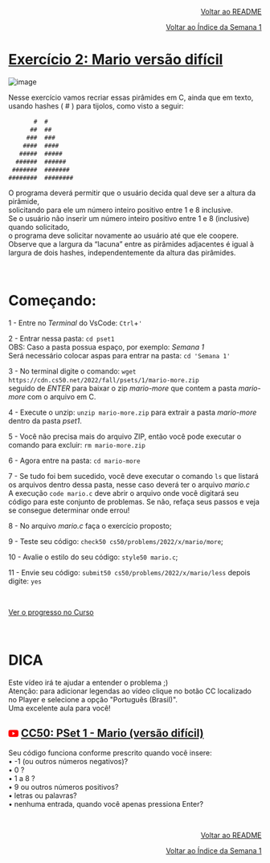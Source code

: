 <p align="right">
   <a href="https://patyfil.github.io/cs50-cc50-harvard/">Voltar ao README</a>
</p>
<p align="right">
   <a href="https://patyfil.github.io/cs50-cc50-harvard/1-C.html">Voltar ao Índice da Semana 1</a>
</p>

# [Exercício 2: Mario versão difícil](https://cs50.harvard.edu/x/2022/psets/1/mario/more/)   

![image](https://user-images.githubusercontent.com/41968938/206063279-53dfd7d3-eb04-4d63-97a2-4718d38bcdb7.png)  

Nesse exercício vamos recriar essas pirâmides em C, ainda que em texto, usando hashes ( # ) para tijolos, como visto a seguir:  

```
       #  #
      ##  ##
     ###  ###
    ####  ####
   #####  #####
  ######  ######
 #######  #######
########  ########
```

O programa deverá permitir que o usuário decida qual deve ser a altura da pirâmide,  
solicitando para ele um número inteiro positivo entre 1 e 8 inclusive.  
Se o usuário não inserir um número inteiro positivo entre 1 e 8 (inclusive) quando solicitado,  
o programa deve solicitar novamente ao usuário até que ele coopere.  
Observe que a largura da “lacuna” entre as pirâmides adjacentes é igual à largura de dois hashes, independentemente da altura das pirâmides.  

&nbsp;

# Começando:

1 - Entre no *Terminal* do VsCode: `Ctrl`+`'`  

2 - Entrar nessa pasta: `cd pset1`  
OBS: Caso a pasta possua espaço, por exemplo: *Semana 1*  
Será necessário colocar aspas para entrar na pasta: `cd 'Semana 1'` 

3 - No terminal digite o comando: `wget https://cdn.cs50.net/2022/fall/psets/1/mario-more.zip`  
seguido de *ENTER* para baixar o zip *mario-more* que contem a pasta *mario-more* com o arquivo em C.  

4 - Execute o unzip: `unzip mario-more.zip` para extrair a pasta *mario-more* dentro da pasta *pset1*.  

5 - Você não precisa mais do arquivo ZIP, então você pode executar o comando para excluir: `rm mario-more.zip`  

6 - Agora entre na pasta: `cd mario-more`  

7 - Se tudo foi bem sucedido, você deve executar o comando `ls` que listará os arquivos dentro dessa pasta, nesse caso deverá ter o arquivo *mario.c*  
A execução `code mario.c` deve abrir o arquivo onde você digitará seu código para este conjunto de problemas. Se não, refaça seus passos e veja se consegue determinar onde errou!  

8 - No arquivo *mario.c* faça o exercício proposto;

9 - Teste seu código: `check50 cs50/problems/2022/x/mario/more`;  

10 - Avalie o estilo do seu código: `style50 mario.c`;  

11 - Envie seu código: `submit50 cs50/problems/2022/x/mario/less` depois digite: `yes`  

&nbsp;

[Ver o progresso no Curso](https://cs50.me/cs50x)

&nbsp;

# DICA  

Este vídeo irá te ajudar a entender o problema ;)  
Atenção: para adicionar legendas ao vídeo clique no botão CC localizado no Player e selecione a opção "Português (Brasil)".  
Uma excelente aula para você!  
## <img src="../assets/youtube.svg" width=20 /> [CC50: PSet 1 - Mario (versão difícil)](https://www.youtube.com/watch?v=c0QS46ieiu4)  

   
Seu código funciona conforme prescrito quando você insere:  
•	-1 (ou outros números negativos)?  
•	0 ?  
•	1 a 8 ?  
•	9 ou outros números positivos?  
•	letras ou palavras?  
•	nenhuma entrada, quando você apenas pressiona Enter?  

&nbsp;

<p align="right">
   <a href="https://patyfil.github.io/cs50-cc50-harvard/">Voltar ao README</a>
</p>
<p align="right">
   <a href="https://patyfil.github.io/cs50-cc50-harvard/1-C.html">Voltar ao Índice da Semana 1</a>
</p>
